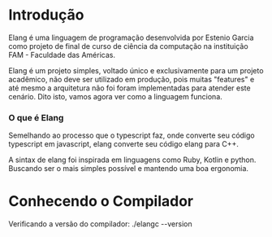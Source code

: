 # Introdução

Elang é uma linguagem de programação desenvolvida por Estenio Garcia como projeto de final de curso de ciência da computação na instituição FAM - Faculdade das Américas. 

Elang é um projeto simples, voltado único e exclusivamente para um projeto acadêmico, não deve ser utilizado em produção, pois muitas "features" e até mesmo a arquitetura não foi foram implementadas para atender este cenário. Dito isto, vamos agora ver como a linguagem funciona.

### O que é Elang

Semelhando ao processo que o typescript faz, onde converte seu código typescript em javascript, elang converte seu código elang para C++.

A sintax de elang foi inspirada em linguagens como Ruby, Kotlin e python. Buscando ser o mais simples possível e mantendo uma boa ergonomia.


# Conhecendo o Compilador

Verificando a versão do compilador:
	./elangc --version
```ruby:
